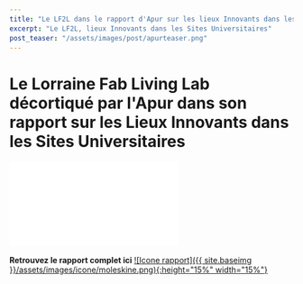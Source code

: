```yaml
---
title: "Le LF2L dans le rapport d'Apur sur les lieux Innovants dans les Sites Universitaires"
excerpt: "Le LF2L, lieux Innovants dans les Sites Universitaires"
post_teaser: "/assets/images/post/apurteaser.png"
---
```


# Le Lorraine Fab Living Lab décortiqué par l'Apur dans son rapport sur les Lieux Innovants dans les Sites Universitaires #


![Article](/assets/images/post/apur.pdf)



**Retrouvez le rapport complet ici** 
<a href="https://www.apur.org/fr/nos-travaux/lieux-innovants-sites-universitaires">![Icone rapport]({{ site.baseimg }}/assets/images/icone/moleskine.png){:height="15%" width="15%"}</a>